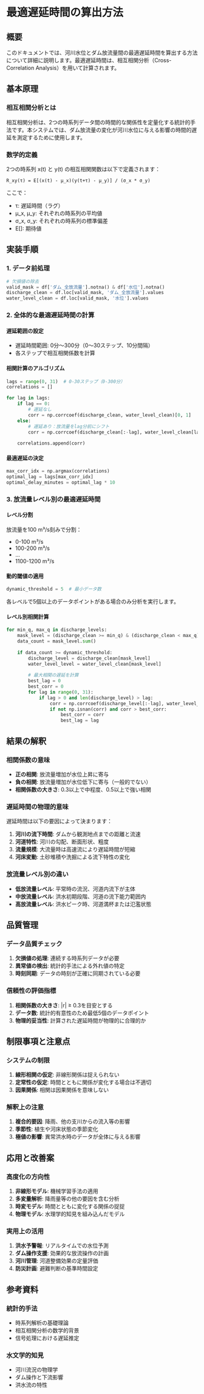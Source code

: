 # 最適遅延時間の算出方法

## 概要
このドキュメントでは、河川水位とダム放流量間の最適遅延時間を算出する方法について詳細に説明します。最適遅延時間は、相互相関分析（Cross-Correlation Analysis）を用いて計算されます。

## 基本原理

### 相互相関分析とは
相互相関分析は、2つの時系列データ間の時間的な関係性を定量化する統計的手法です。本システムでは、ダム放流量の変化が河川水位に与える影響の時間的遅延を測定するために使用します。

### 数学的定義
2つの時系列 x(t) と y(t) の相互相関関数は以下で定義されます：

```
R_xy(τ) = E[(x(t) - μ_x)(y(t+τ) - μ_y)] / (σ_x * σ_y)
```

ここで：
- τ: 遅延時間（ラグ）
- μ_x, μ_y: それぞれの時系列の平均値
- σ_x, σ_y: それぞれの時系列の標準偏差
- E[]: 期待値

## 実装手順

### 1. データ前処理
```python
# 欠損値の除去
valid_mask = df['ダム_全放流量'].notna() & df['水位'].notna()
discharge_clean = df.loc[valid_mask, 'ダム_全放流量'].values
water_level_clean = df.loc[valid_mask, '水位'].values
```

### 2. 全体的な最適遅延時間の計算

#### 遅延範囲の設定
- 遅延時間範囲: 0分～300分（0～30ステップ、10分間隔）
- 各ステップで相互相関係数を計算

#### 相関計算のアルゴリズム
```python
lags = range(0, 31)  # 0-30ステップ（0-300分）
correlations = []

for lag in lags:
    if lag == 0:
        # 遅延なし
        corr = np.corrcoef(discharge_clean, water_level_clean)[0, 1]
    else:
        # 遅延あり：放流量をlag分前にシフト
        corr = np.corrcoef(discharge_clean[:-lag], water_level_clean[lag:])[0, 1]
    
    correlations.append(corr)
```

#### 最適遅延の決定
```python
max_corr_idx = np.argmax(correlations)
optimal_lag = lags[max_corr_idx]
optimal_delay_minutes = optimal_lag * 10
```

### 3. 放流量レベル別の最適遅延時間

#### レベル分割
放流量を100 m³/s刻みで分割：
- 0-100 m³/s
- 100-200 m³/s
- ...
- 1100-1200 m³/s

#### 動的閾値の適用
```python
dynamic_threshold = 5  # 最小データ数
```

各レベルで5個以上のデータポイントがある場合のみ分析を実行します。

#### レベル別相関計算
```python
for min_q, max_q in discharge_levels:
    mask_level = (discharge_clean >= min_q) & (discharge_clean < max_q)
    data_count = mask_level.sum()
    
    if data_count >= dynamic_threshold:
        discharge_level = discharge_clean[mask_level]
        water_level_level = water_level_clean[mask_level]
        
        # 最大相関の遅延を計算
        best_lag = 0
        best_corr = 0
        for lag in range(0, 31):
            if lag > 0 and len(discharge_level) > lag:
                corr = np.corrcoef(discharge_level[:-lag], water_level_level[lag:])[0, 1]
                if not np.isnan(corr) and corr > best_corr:
                    best_corr = corr
                    best_lag = lag
```

## 結果の解釈

### 相関係数の意味
- **正の相関**: 放流量増加が水位上昇に寄与
- **負の相関**: 放流量増加が水位低下に寄与（一般的でない）
- **相関係数の大きさ**: 0.3以上で中程度、0.5以上で強い相関

### 遅延時間の物理的意味
遅延時間は以下の要因によって決まります：
1. **河川の流下時間**: ダムから観測地点までの距離と流速
2. **河道特性**: 河川の勾配、断面形状、粗度
3. **流量規模**: 大流量時は高速流により遅延時間が短縮
4. **河床変動**: 土砂堆積や洗掘による流下特性の変化

### 放流量レベル別の違い
- **低放流量レベル**: 平常時の流況、河道内流下が主体
- **中放流量レベル**: 洪水初期段階、河道の流下能力範囲内
- **高放流量レベル**: 洪水ピーク時、河道満杯または氾濫状態

## 品質管理

### データ品質チェック
1. **欠損値の処理**: 連続する時系列データが必要
2. **異常値の検出**: 統計的手法による外れ値の特定
3. **時刻同期**: データの時刻が正確に同期されている必要

### 信頼性の評価指標
1. **相関係数の大きさ**: |r| ≥ 0.3を目安とする
2. **データ数**: 統計的有意性のため最低5個のデータポイント
3. **物理的妥当性**: 計算された遅延時間が物理的に合理的か

## 制限事項と注意点

### システムの制限
1. **線形相関の仮定**: 非線形関係は捉えられない
2. **定常性の仮定**: 時間とともに関係が変化する場合は不適切
3. **因果関係**: 相関は因果関係を意味しない

### 解釈上の注意
1. **複合的要因**: 降雨、他の支川からの流入等の影響
2. **季節性**: 植生や河床状態の季節変化
3. **極値の影響**: 異常洪水時のデータが全体に与える影響

## 応用と改善案

### 高度化の方向性
1. **非線形モデル**: 機械学習手法の適用
2. **多変量解析**: 降雨量等の他の要因を含む分析
3. **時変モデル**: 時間とともに変化する関係の捉捉
4. **物理モデル**: 水理学的知見を組み込んだモデル

### 実用上の活用
1. **洪水予警報**: リアルタイムでの水位予測
2. **ダム操作支援**: 効果的な放流操作の計画
3. **河川管理**: 河道整備効果の定量評価
4. **防災計画**: 避難判断の基準時間設定

## 参考資料

### 統計的手法
- 時系列解析の基礎理論
- 相互相関分析の数学的背景
- 信号処理における遅延推定

### 水文学的知見
- 河川流況の物理学
- ダム操作と下流影響
- 洪水流の特性